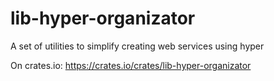 # lib-hyper-organizator
A set of utilities to simplify creating web services using hyper

On crates.io: https://crates.io/crates/lib-hyper-organizator


